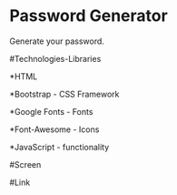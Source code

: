 # Password Generator

Generate your password.

#Technologies-Libraries

*HTML

*Bootstrap - CSS Framework

*Google Fonts - Fonts

*Font-Awesome - Icons

*JavaScript - functionality

#Screen 

#Link 